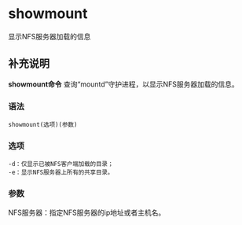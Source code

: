 showmount
===

显示NFS服务器加载的信息

## 补充说明

**showmount命令** 查询“mountd”守护进程，以显示NFS服务器加载的信息。

### 语法  

```
showmount(选项)(参数)
```

### 选项  

```
-d：仅显示已被NFS客户端加载的目录；
-e：显示NFS服务器上所有的共享目录。
```

### 参数  

NFS服务器：指定NFS服务器的ip地址或者主机名。


<!-- Linux命令行搜索引擎：https://jaywcjlove.github.io/linux-command/ -->